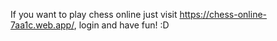 If you want to play chess online just visit https://chess-online-7aa1c.web.app/, login and have fun! :D
